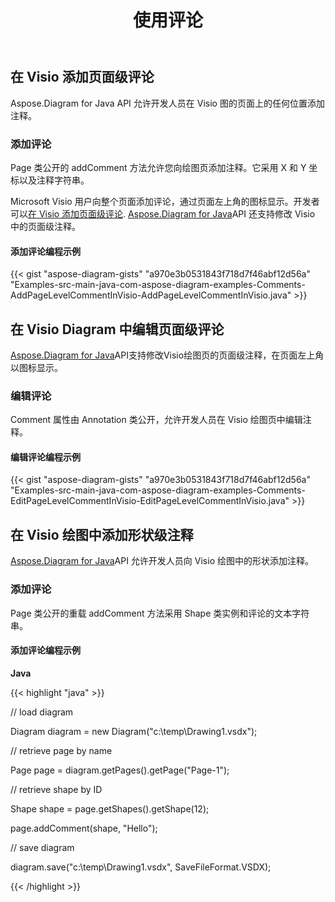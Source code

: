 ﻿---
title: 使用评论
type: docs
weight: 210
url: /zh/java/working-with-comments/
---
## **在 Visio 添加页面级评论**
Aspose.Diagram for Java API 允许开发人员在 Visio 图的页面上的任何位置添加注释。
### **添加评论**
Page 类公开的 addComment 方法允许您向绘图页添加注释。它采用 X 和 Y 坐标以及注释字符串。

 Microsoft Visio 用户向整个页面添加评论，通过页面左上角的图标显示。开发者可以[在 Visio 添加页面级评论](). [Aspose.Diagram for Java](https://products.aspose.com/diagram/java/)API 还支持修改 Visio 中的页面级注释。
#### **添加评论编程示例**
{{< gist "aspose-diagram-gists" "a970e3b0531843f718d7f46abf12d56a" "Examples-src-main-java-com-aspose-diagram-examples-Comments-AddPageLevelCommentInVisio-AddPageLevelCommentInVisio.java" >}}
## **在 Visio Diagram 中编辑页面级评论**
[Aspose.Diagram for Java](https://products.aspose.com/diagram/java/)API支持修改Visio绘图页的页面级注释，在页面左上角以图标显示。
### **编辑评论**
Comment 属性由 Annotation 类公开，允许开发人员在 Visio 绘图页中编辑注释。
#### **编辑评论编程示例**
{{< gist "aspose-diagram-gists" "a970e3b0531843f718d7f46abf12d56a" "Examples-src-main-java-com-aspose-diagram-examples-Comments-EditPageLevelCommentInVisio-EditPageLevelCommentInVisio.java" >}}
## **在 Visio 绘图中添加形状级注释**
[Aspose.Diagram for Java](https://products.aspose.com/diagram/java/)API 允许开发人员向 Visio 绘图中的形状添加注释。
### **添加评论**
Page 类公开的重载 addComment 方法采用 Shape 类实例和评论的文本字符串。
#### **添加评论编程示例**
**Java**

{{< highlight "java" >}}

 // load diagram

Diagram diagram = new Diagram("c:\\temp\\Drawing1.vsdx");

// retrieve page by name

Page page = diagram.getPages().getPage("Page-1");

// retrieve shape by ID

Shape shape = page.getShapes().getShape(12);

page.addComment(shape, "Hello");

// save diagram

diagram.save("c:\\temp\\Drawing1.vsdx", SaveFileFormat.VSDX);

{{< /highlight >}}

